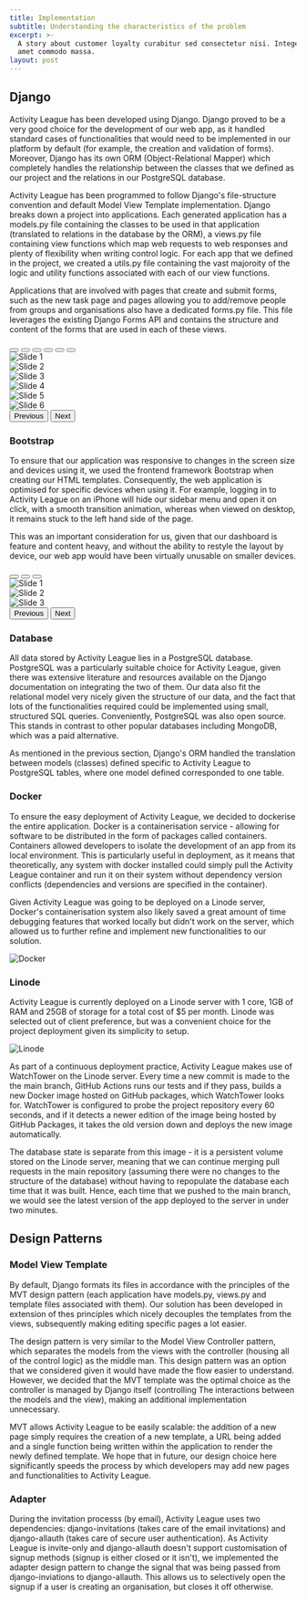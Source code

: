 ```yaml
---
title: Implementation
subtitle: Understanding the characteristics of the problem
excerpt: >-
  A story about customer loyalty curabitur sed consectetur nisi. Integer sit
  amet commodo massa.
layout: post
---
```


## Django
Activity League has been developed using Django. Django proved to be a very good choice for the development of our web app, as it handled standard cases of functionalities
that would need to be implemented in our platform by default (for example, the creation and validation of forms). Moreover, Django has its own ORM (Object-Relational Mapper) which completely
handles the relationship between the classes that we defined as our project and the relations in our PostgreSQL database.

Activity League has been programmed to follow Django's file-structure convention and default Model View Template implementation. Django breaks down a project into applications. Each 
generated application has a models.py file containing the classes to be used in that application (translated to relations in the database by the ORM), a views.py file containing view functions
which map web requests to web responses and plenty of flexibility when writing control logic. For each app that we defined in the project, we created a utils.py file containing the vast majoroity
of the logic and utility functions associated with each of our view functions.

Applications that are involved with pages that create and submit forms, such as the new task page and pages allowing you to add/remove people from groups and organisations also have a dedicated
forms.py file. This file leverages the existing Django Forms API and contains the structure and content of the forms that are used in each of these views.

<div id="carouselDjango" class="carousel carousel-dark slide mb-3" data-bs-ride="carousel">
  <div class="carousel-indicators" style="bottom:-30px">
    <button type="button" data-bs-target="#carouselDjango" data-bs-slide-to="0" class="active" aria-current="true" aria-label="Slide 1"></button>
    <button type="button" data-bs-target="#carouselDjango" data-bs-slide-to="1" aria-label="Slide 2"></button>
    <button type="button" data-bs-target="#carouselDjango" data-bs-slide-to="2" aria-label="Slide 3"></button>
    <button type="button" data-bs-target="#carouselDjango" data-bs-slide-to="3" aria-label="Slide 4"></button>
    <button type="button" data-bs-target="#carouselDjango" data-bs-slide-to="4" aria-label="Slide 5"></button>
    <button type="button" data-bs-target="#carouselDjango" data-bs-slide-to="5" aria-label="Slide 6"></button>
  </div>
  <div class="carousel-inner">
    <div class="carousel-item active">
      <img src="../images/design/django/1.png" class="d-block w-100" alt="Slide 1">
    </div>
    <div class="carousel-item">
      <img src="../images/design/django/2.png" class="d-block w-100" alt="Slide 2">
    </div>
    <div class="carousel-item">
      <img src="../images/design/django/3.png" class="d-block w-100" alt="Slide 3">
    </div>
    <div class="carousel-item">
      <img src="../images/design/django/4.png" class="d-block w-100" alt="Slide 4">
    </div>
    <div class="carousel-item">
      <img src="../images/design/django/5.png" class="d-block w-100" alt="Slide 5">
    </div>
    <div class="carousel-item">
      <img src="../images/design/django/6.png" class="d-block w-100" alt="Slide 6">
    </div>
  </div>
  <button class="carousel-control-prev" type="button" data-bs-target="#carouselDjango" data-bs-slide="prev" style="left:-80px">
    <span class="carousel-control-prev-icon" aria-hidden="true"></span>
    <span class="visually-hidden">Previous</span>
  </button>
  <button class="carousel-control-next" type="button" data-bs-target="#carouselDjango" data-bs-slide="next" style="right:-80px">
    <span class="carousel-control-next-icon" aria-hidden="true"></span>
    <span class="visually-hidden">Next</span>
  </button>
</div>

### Bootstrap
To ensure that our application was responsive to changes in the screen size and devices using it, we used the frontend framework Bootstrap when creating our HTML templates. Consequently, the web application is optimised for specific devices when using it. For example, logging in to Activity League on an iPhone will hide our sidebar menu and open it on click, with a smooth transition animation, whereas when viewed on desktop, it remains stuck to the left hand side of the page.

This was an important consideration for us, given that our dashboard is feature and content heavy, and without the ability to restyle the layout by device, our web app would have been virtually unusable on smaller devices.

<div id="carouselBootstrap" class="carousel carousel-dark slide mb-3" data-bs-ride="carousel">
  <div class="carousel-indicators" style="bottom:-30px">
    <button type="button" data-bs-target="#carouselBootstrap" data-bs-slide-to="0" class="active" aria-current="true" aria-label="Slide 1"></button>
    <button type="button" data-bs-target="#carouselBootstrap" data-bs-slide-to="1" aria-label="Slide 2"></button>
    <button type="button" data-bs-target="#carouselBootstrap" data-bs-slide-to="2" aria-label="Slide 3"></button>
  </div>
  <div class="carousel-inner">
    <div class="carousel-item active">
      <img src="../images/design/bootstrap/1.png" class="d-block w-100" alt="Slide 1">
    </div>
    <div class="carousel-item">
      <img src="../images/design/bootstrap/2.png" class="d-block w-100" alt="Slide 2">
    </div>
    <div class="carousel-item">
      <img src="../images/design/bootstrap/3.png" class="d-block w-100" alt="Slide 3">
    </div>
  </div>
  <button class="carousel-control-prev" type="button" data-bs-target="#carouselBootstrap" data-bs-slide="prev" style="left:-80px">
    <span class="carousel-control-prev-icon" aria-hidden="true"></span>
    <span class="visually-hidden">Previous</span>
  </button>
  <button class="carousel-control-next" type="button" data-bs-target="#carouselBootstrap" data-bs-slide="next" style="right:-80px">
    <span class="carousel-control-next-icon" aria-hidden="true"></span>
    <span class="visually-hidden">Next</span>
  </button>
</div>

### Database
All data stored by Activity League lies in a PostgreSQL database. PostgreSQL was a particularly suitable choice for Activity League, given there was extensive literature and resources available on the Django documentation on integrating the two of them. Our data also fit the relational model very nicely given the structure of our data, and the fact that lots of the functionalities required could be implemented using small, structured SQL queries. Conveniently, PostgreSQL was also open source. This stands in contrast to other popular databases including MongoDB, which was a paid alternative.

As mentioned in the previous section, Django's ORM handled the translation between models (classes) defined specific to Activity League to PostgreSQL tables, where one model defined corresponded to one table.

### Docker
To ensure the easy deployment of Activity League, we decided to dockerise the entire application. Docker is a containerisation service - allowing for software to be distributed in the form of packages called containers. Containers allowed developers to isolate the development of an app from its local environment. This is particularly useful in deployment, as it means that theoretically, any system with docker installed could simply pull the Activity League container and run it on their system without dependency version conflicts (dependencies and versions are specified in the container).

Given Activity League was going to be deployed on a Linode server, Docker's containerisation system also likely saved a great amount of time debugging features that worked locally but didn't work on the server, which allowed us to further refine and implement new functionalities to our solution.

![Docker](../images/design/docker.png)

### Linode
Activity League is currently deployed on a Linode server with 1 core, 1GB of RAM and 25GB of storage for a total cost of $5 per month. Linode was selected out of client preference, but was a convenient choice for the project deployment given its simplicity to setup.

![Linode](../images/design/linode.png)

As part of a continuous deployment practice, Activity League makes use of WatchTower on the Linode server. Every time a new commit is made to the the main branch, GitHub Actions runs our tests and if they pass, builds a new Docker image hosted on GitHub packages, which WatchTower looks for. WatchTower is configured to probe the project repository every 60 seconds, and if it detects a newer edition of the image being hosted by GitHub Packages, it takes the old version down and deploys the new image automatically.

The database state is separate from this image - it is a persistent volume stored on the Linode server, meaning that we can continue merging pull requests in the main repository (assuming there were no changes to the structure of the database) without having to repopulate the database each time that it was built. Hence, each time that we pushed to the main branch, we would see the latest version of the app deployed to the server in under two minutes.

## Design Patterns

### Model View Template
By default, Django formats its files in accordance with the principles of the MVT design pattern (each application have models.py, views.py and template files associated with them). Our solution has been developed in extension of thes principles which nicely decouples the templates from the views, subsequently making editing specific pages a lot easier.

The design pattern is very similar to the Model View Controller pattern, which separates the models from the views with the controller (housing all of the control logic) as the middle man. This design pattern was an option that we considered given it would have made the flow easier to understand. However, we decided that the MVT template was the optimal choice as the controller is managed by Django itself (controlling The interactions between the models and the view), making an additional implementation unnecessary.

MVT allows Activity League to be easily scalable: the addition of a new page simply requires the creation of a new template, a URL being added and a single function being written within the application to render the newly defined template. We hope that in future, our design choice here significantly speeds the process by which developers may add new pages and functionalities to Activity League.

### Adapter
During the invitation processs (by email), Activity League uses two dependencies: django-invitations (takes care of the email invitations) and django-allauth (takes care of secure user authentication). As Activity League is invite-only and django-allauth doesn't support customisation of signup methods (signup is either closed or it isn't), we implemented the adapter design pattern to change the signal that was being passed from django-inviations to django-allauth. This allows us to selectively open the signup if a user is creating an organisation, but closes it off otherwise.

